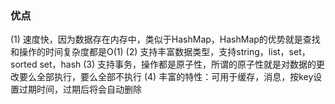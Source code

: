

### 优点
(1) 速度快，因为数据存在内存中，类似于HashMap，HashMap的优势就是查找和操作的时间复杂度都是O(1) 
(2) 支持丰富数据类型，支持string，list，set，sorted set，hash 
(3) 支持事务，操作都是原子性，所谓的原子性就是对数据的更改要么全部执行，要么全部不执行 
(4) 丰富的特性：可用于缓存，消息，按key设置过期时间，过期后将会自动删除
